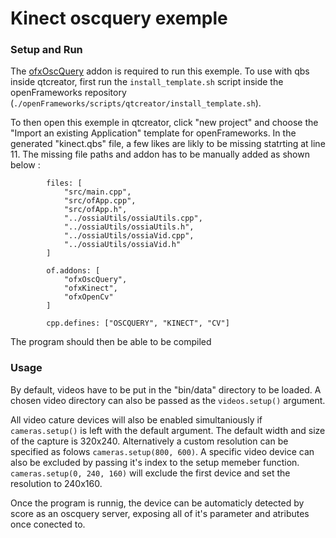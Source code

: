 # Kinect oscquery exemple

### Setup and Run 

The [ofxOscQuery](https://github.com/bltzr/ofxOscQuery) addon is required to run this exemple.
To use with qbs inside qtcreator, first run the ```install_template.sh``` script inside the openFrameworks repository (```./openFrameworks/scripts/qtcreator/install_template.sh```).

To then open this exemple in qtcreator, click "new project" and choose the "Import an existing Application" template for openFrameworks. In the generated "kinect.qbs" file, a few likes are likly to be missing statrting at line 11. The missing file paths and addon has to be manually added as shown below :

```
        files: [
            "src/main.cpp",
            "src/ofApp.cpp",
            "src/ofApp.h",
            "../ossiaUtils/ossiaUtils.cpp",
            "../ossiaUtils/ossiaUtils.h",
            "../ossiaUtils/ossiaVid.cpp",
            "../ossiaUtils/ossiaVid.h"
        ]

        of.addons: [
            "ofxOscQuery",
            "ofxKinect",
            "ofxOpenCv"
        ]

        cpp.defines: ["OSCQUERY", "KINECT", "CV"]
```

The program should then be able to be compiled

### Usage

By default, videos have to be put in the "bin/data" directory to be loaded. A chosen video directory can also be passed as the ```videos.setup()``` argument.

All video cature devices will also be enabled simultaniously if ```cameras.setup()``` is left with the default argument. The default width and size of the capture is 320x240. Alternatively a custom resolution can be specified as folows ```cameras.setup(800, 600)```. A specific video device can also be excluded by passing it's index to the setup memeber function. ```cameras.setup(0, 240, 160)``` will exclude the first device and set the resolution to 240x160.

Once the program is runnig, the device can be automaticly detected by score as an oscquery server, exposing all of it's parameter and atributes once conected to.
